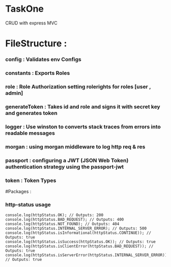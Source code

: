 # TaskOne

CRUD with express MVC

# FileStructure :

### config : Validates env Configs

### constants : Exports Roles

### role : Role Authorization setting rolerights for roles [user , admin]

### generateToken : Takes id and role and signs it with secret key and generates token

### logger : Use winston to converts stack traces from errors into readable messages

### morgan : using morgan middleware to log http req & res

### passport : configuring a JWT (JSON Web Token) authentication strategy using the passport-jwt

### token : Token Types






#Packages :

### http-status usage
```
console.log(httpStatus.OK); // Outputs: 200
console.log(httpStatus.BAD_REQUEST); // Outputs: 400
console.log(httpStatus.NOT_FOUND); // Outputs: 404
console.log(httpStatus.INTERNAL_SERVER_ERROR); // Outputs: 500
console.log(httpStatus.isInformational(httpStatus.CONTINUE)); // Outputs: true
console.log(httpStatus.isSuccess(httpStatus.OK)); // Outputs: true
console.log(httpStatus.isClientError(httpStatus.BAD_REQUEST)); // Outputs: true
console.log(httpStatus.isServerError(httpStatus.INTERNAL_SERVER_ERROR)); // Outputs: true

```